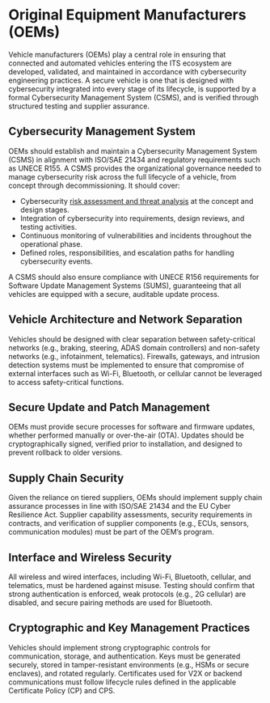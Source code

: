 # Original Equipment Manufacturers (OEMs)

Vehicle manufacturers (OEMs) play a central role in ensuring that connected and automated vehicles entering the ITS ecosystem are developed, validated, and maintained in accordance with cybersecurity engineering practices. A secure vehicle is one that is designed with cybersecurity integrated into every stage of its lifecycle, is supported by a formal Cybersecurity Management System (CSMS), and is verified through structured testing and supplier assurance.

## Cybersecurity Management System

OEMs should establish and maintain a Cybersecurity Management System (CSMS) in alignment with ISO/SAE 21434 and regulatory requirements such as UNECE R155. A CSMS provides the organizational governance needed to manage cybersecurity risk across the full lifecycle of a vehicle, from concept through decommissioning. It should cover:

- Cybersecurity [risk assessment and threat analysis](its-threat-analysis) at the concept and design stages.
- Integration of cybersecurity into requirements, design reviews, and testing activities.
- Continuous monitoring of vulnerabilities and incidents throughout the operational phase.
- Defined roles, responsibilities, and escalation paths for handling cybersecurity events.

A CSMS should also ensure compliance with UNECE R156 requirements for Software Update Management Systems (SUMS), guaranteeing that all vehicles are equipped with a secure, auditable update process.

## Vehicle Architecture and Network Separation

Vehicles should be designed with clear separation between safety-critical networks (e.g., braking, steering, ADAS domain controllers) and non-safety networks (e.g., infotainment, telematics). Firewalls, gateways, and intrusion detection systems must be implemented to ensure that compromise of external interfaces such as Wi-Fi, Bluetooth, or cellular cannot be leveraged to access safety-critical functions. 

## Secure Update and Patch Management

OEMs must provide secure processes for software and firmware updates, whether performed manually or over-the-air (OTA). Updates should be cryptographically signed, verified prior to installation, and designed to prevent rollback to older versions.

## Supply Chain Security

Given the reliance on tiered suppliers, OEMs should implement supply chain assurance processes in line with ISO/SAE 21434 and the EU Cyber Resilience Act. Supplier capability assessments, security requirements in contracts, and verification of supplier components (e.g., ECUs, sensors, communication modules) must be part of the OEM’s program.

## Interface and Wireless Security

All wireless and wired interfaces, including Wi-Fi, Bluetooth, cellular, and telematics, must be hardened against misuse. Testing should confirm that strong authentication is enforced, weak protocols (e.g., 2G cellular) are disabled, and secure pairing methods are used for Bluetooth. 

## Cryptographic and Key Management Practices

Vehicles should implement strong cryptographic controls for communication, storage, and authentication. Keys must be generated securely, stored in tamper-resistant environments (e.g., HSMs or secure enclaves), and rotated regularly. Certificates used for V2X or backend communications must follow lifecycle rules defined in the applicable Certificate Policy (CP) and CPS. 